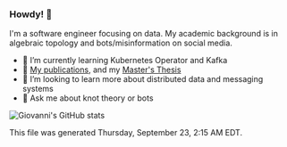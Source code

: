 ### Howdy! 👋
I'm a software engineer focusing on data.
My academic background is in algebraic topology and bots/misinformation on
social media.

- 🌱 I’m currently learning Kubernetes Operator and Kafka
- 🔭 [My publications](https://scholar.google.com/citations?user=alrj1ZwAAAAJ&hl=en), and my [Master's Thesis](https://github.com/gsantia/Alexander-Polynomial/blob/master/Alexander%20Polynomial%20Essay.pdf)
- 👯 I’m looking to learn more about distributed data and messaging systems
- 💬 Ask me about knot theory or bots

![Giovanni's GitHub stats](https://github-readme-stats.vercel.app/api?username=gsantia&show_icons=true&theme=radical&count_private=true)


This file was generated Thursday, September 23, 2:15 AM EDT.

<!--
**gsantia/gsantia** is a ✨ _special_ ✨ repository because its `README.md` (this file) appears on your GitHub profile.

Here are some ideas to get you started:

- 🔭 I’m currently working on ...
- 🌱 I’m currently learning ...
- 👯 I’m looking to collaborate on ...
- 🤔 I’m looking for help with ...
- 💬 Ask me about ...
- 📫 How to reach me: ...
- 😄 Pronouns: ...
- ⚡ Fun fact: ...
-->
